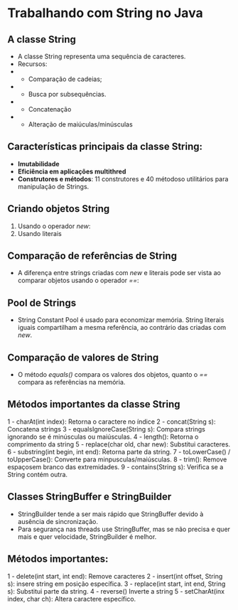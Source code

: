 # Trabalhando com String no Java
## A classe String

- A classe String representa uma sequência de caracteres. 
- Recursos:
- - Comparação de cadeias;
- - Busca por subsequências.
- - Concatenação
- - Alteração de maiúculas/minúsculas

## Características principais da classe String:
- **Imutabilidade**
- **Eficiência em aplicações multithred**
- **Construtores e métodos**: 11 construtores e 40 métodoso utilitários para manipulação de Strings.

## Criando objetos String

1. Usando o operador _new_:
2. Usando literais


## Comparação de referências de String
- A diferença entre strings criadas com _new_ e literais pode ser vista ao comparar objetos usando o operador _==_:


## Pool de Strings
- String Constant Pool é usado para economizar memória. String literais iguais compartilham a mesma referência, ao 
  contrário das criadas com _new_.

## Comparação de valores de String
- O método _equals()_ compara os valores dos objetos, quanto o _==_ compara as referências na memória.


## Métodos importantes da classe String
1 - charAt(int index): Retorna o caractere no índice
2 - concat(String s): Concatena strings
3 - equalsIgnoreCase(String s): Compara strings ignorando se é minúsculas ou maiúsculas.
4 - length(): Retorna o comprimento da string
5 - replace(char old, char new): Substitui caracteres.
6 - substring(int begin, int end): Retorna parte da string.
7 - toLowerCase() / toUpperCase(): Converte para minpusculas/maiúsculas.
8 - trim(): Remove espaçosem branco das extremidades.
9 - contains(String s): Verifica se a String contém outra.

## Classes StringBuffer e StringBuilder
- StringBuilder tende a ser mais rápido que StringBuffer devido à ausência de sincronização.
- Para segurança nas threads use StringBuffer, mas se não precisa e quer mais e quer velocidade, StringBuilder é melhor.

## Métodos importantes:
1 - delete(int start, int end): Remove caracteres
2 - insert(int offset, String s): insere string em posição específica.
3 - replace(int start, int end, String s): Substitui parte da string.
4 - reverse() Inverte a string
5 - setCharAt(inx index, char ch): Altera caractere específico.